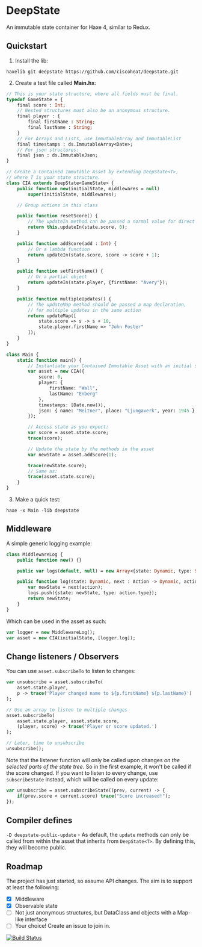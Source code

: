 # DeepState

An immutable state container for Haxe 4, similar to Redux.

## Quickstart

1) Install the lib:

`haxelib git deepstate https://github.com/ciscoheat/deepstate.git`

2) Create a test file called **Main.hx**:

```haxe
// This is your state structure, where all fields must be final.
typedef GameState = {
    final score : Int;
    // Nested structures must also be an anonymous structure.
    final player : {
        final firstName : String;
        final lastName : String;
    }
    // For Arrays and Lists, use ImmutableArray and ImmutableList
    final timestamps : ds.ImmutableArray<Date>;
    // For json structures:
    final json : ds.ImmutableJson;
}

// Create a Contained Immutable Asset by extending DeepState<T>,
// where T is your state structure.
class CIA extends DeepState<GameState> {
    public function new(initialState, middlewares = null) 
        super(initialState, middlewares);

    // Group actions in this class

    public function resetScore() {
        // The updateIn method can be passed a normal value for direct updates
        return this.updateIn(state.score, 0);
    }

    public function addScore(add : Int) {
        // Or a lambda function
        return updateIn(state.score, score -> score + 1);
    }

    public function setFirstName() {
        // Or a partial object
        return updateIn(state.player, {firstName: "Avery"});
    }

    public function multipleUpdates() {
        // The updateMap method should be passed a map declaration, 
        // for multiple updates in the same action
        return updateMap([
            state.score => s -> s + 10,
            state.player.firstName => "John Foster"
        ]);
    }
}

class Main {
    static function main() {
        // Instantiate your Contained Immutable Asset with an initial state
        var asset = new CIA({
            score: 0,
            player: {
                firstName: "Wall",
                lastName: "Enberg"
            },
            timestamps: [Date.now()],
            json: { name: "Meitner", place: "Ljungaverk", year: 1945 }
        });

        // Access state as you expect:
        var score = asset.state.score;
        trace(score);

        // Update the state by the methods in the asset
        var newState = asset.addScore(1);

        trace(newState.score);
        // Same as:
        trace(asset.state.score);
    }
}
```

3) Make a quick test:

`haxe -x Main -lib deepstate`

## Middleware

A simple generic logging example:

```haxe
class MiddlewareLog {
    public function new() {}

    public var logs(default, null) = new Array<{state: Dynamic, type: String}>();

    public function log(state: Dynamic, next : Action -> Dynamic, action : Action) : Dynamic {
        var newState = next(action);
        logs.push({state: newState, type: action.type});
        return newState;
    }
}
```

Which can be used in the asset as such:

```haxe
var logger = new MiddlewareLog();
var asset = new CIA(initialState, [logger.log]);
```

## Change listeners / Observers

You can use `asset.subscribeTo` to listen to changes: 

```haxe
var unsubscribe = asset.subscribeTo(
    asset.state.player, 
    p -> trace('Player changed name to ${p.firstName} ${p.lastName}')
);

// Use an array to listen to multiple changes
asset.subscribeTo(
    asset.state.player, asset.state.score, 
    (player, score) -> trace('Player or score updated.')
);

// Later, time to unsubscribe
unsubscribe();
```

Note that the listener function will only be called upon changes *on the selected parts of the state tree*. So in the first example, it won't be called if the score changed. If you want to listen to every change, use `subscribeState` instead, which will be called on every update:

```haxe
var unsubscribe = asset.subscribeState((prev, current) -> {
    if(prev.score < current.score) trace("Score increased!");
});
```

## Compiler defines

`-D deepstate-public-update` - As default, the `update` methods can only be called from within the asset that inherits from `DeepState<T>`. By defining this, they will become public.

## Roadmap

The project has just started, so assume API changes. The aim is to support at least the following:

- [x] Middleware
- [x] Observable state
- [ ] Not just anonymous structures, but DataClass and objects with a Map-like interface
- [ ] Your choice! Create an issue to join in.

[![Build Status](https://travis-ci.org/ciscoheat/deepstate.svg?branch=master)](https://travis-ci.org/ciscoheat/deepstate)
